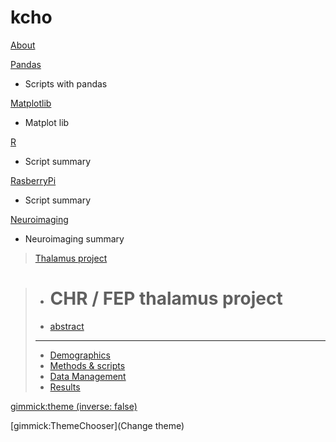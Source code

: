# kcho

[About](index.md)

[Pandas]()

  * Scripts with pandas


[Matplotlib]()
  * Matplot lib


[R]()

  * Script summary


[RasberryPi]()
  * Script summary


[Neuroimaging]()
  * Neuroimaging summary

>[Thalamus project]()

  >* # CHR / FEP thalamus project
  >* [abstract](thalamusCHRFEP/intro.md)
  >----------
  >* [Demographics](thalamusCHRFEP/demo.md)
  >* [Methods & scripts](thalamusCHRFEP/methods.md)
  >* [Data Management](thalamusCHRFEP/dataManage.md)
  >* [Results](thalamusCHRFEP/results.md)




[gimmick:theme (inverse: false)](yeti)

[gimmick:ThemeChooser](Change theme)

<!-- counter pixel for counting visitors -->
<!-- <img src="http://stats.markdown.io/mdwiki_info.gif" style="display:none;"/> -->

<script type="text/javascript">

  var _gaq = _gaq || [];
  _gaq.push(['_setAccount', 'UA-44627253-1']);
  _gaq.push(['_trackPageview']);

  (function() {
    var ga = document.createElement('script'); ga.type = 'text/javascript'; ga.async = true;
    ga.src = ('https:' == document.location.protocol ? 'https://ssl' : 'http://www') + '.google-analytics.com/ga.js';
    var s = document.getElementsByTagName('script')[0]; s.parentNode.insertBefore(ga, s);
  })();

</script>
